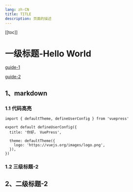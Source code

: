 ```yaml
---
lang: zh-CN
title: TITLE
description: 页面的描述
---
```

[[toc]]

# 一级标题-Hello World



[guide-1](./guide/guide-1.md)

[guide-2](./guide/guide-2.md)

## 1、markdown
### 1.1 代码高亮
```ts{1,6-8}
import { defaultTheme, defineUserConfig } from 'vuepress'

export default defineUserConfig({
  title: '你好， VuePress',

  theme: defaultTheme({
    logo: 'https://vuejs.org/images/logo.png',
  }),
})
```

### 1.2 三级标题-2


## 2、二级标题-2
